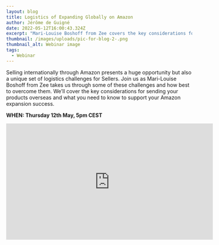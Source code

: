 ```yaml
---
layout: blog
title: Logistics of Expanding Globally on Amazon
author: Jérôme de Guigné
date: 2022-05-12T16:00:43.324Z
excerpt: "Mari-Louise Boshoff from Zee covers the key considerations for sending your products overseas and what you need to know to support your Amazon expansion success."
thumbnail: /images/uploads/pic-for-blog-2-.png
thumbnail_alt: Webinar image
tags:
  - Webinar
---
```


<!--StartFragment-->

Selling internationally through Amazon presents a huge opportunity but also a unique set of logistics challenges for Sellers. Join us as Mari-Louise Boshoff from Zee takes us through some of these challenges and how best to overcome them. We’ll cover the key considerations for sending your products overseas and what you need to know to support your Amazon expansion success.

**WHEN: Thursday 12th May, 5pm CEST**

<iframe width="560" height="315" src="https://www.youtube-nocookie.com/embed/0E6otQ2k9YM" title="YouTube video player" frameborder="0" allow="accelerometer; autoplay; clipboard-write; encrypted-media; gyroscope; picture-in-picture; web-share" allowfullscreen></iframe>

<!--EndFragment-->
